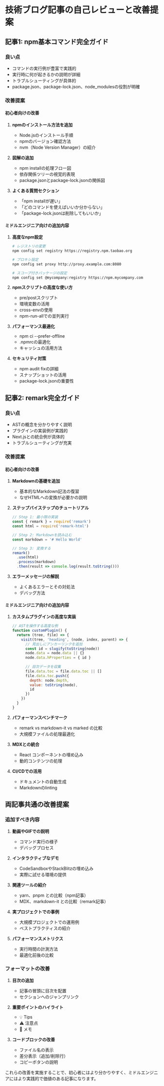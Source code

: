 # 技術ブログ記事の自己レビューと改善提案

## 記事1: npm基本コマンド完全ガイド

### 良い点
- コマンドの実行例が豊富で実践的
- 実行時に何が起きるかの説明が詳細
- トラブルシューティングが具体的
- package.json、package-lock.json、node_modulesの役割が明確

### 改善提案

#### 初心者向けの改善
1. **npmのインストール方法を追加**
   - Node.jsのインストール手順
   - npmのバージョン確認方法
   - nvm（Node Version Manager）の紹介

2. **図解の追加**
   - npm installの処理フロー図
   - 依存関係ツリーの視覚的表現
   - package.jsonとpackage-lock.jsonの関係図

3. **よくある質問セクション**
   - 「npm installが遅い」
   - 「どのコマンドを使えばいいか分からない」
   - 「package-lock.jsonは削除してもいいか」

#### ミドルエンジニア向けの追加内容
1. **高度なnpm設定**
   ```bash
   # レジストリの変更
   npm config set registry https://registry.npm.taobao.org
   
   # プロキシ設定
   npm config set proxy http://proxy.example.com:8080
   
   # スコープ付きパッケージの設定
   npm config set @mycompany:registry https://npm.mycompany.com
   ```

2. **npmスクリプトの高度な使い方**
   - pre/postスクリプト
   - 環境変数の活用
   - cross-envの使用
   - npm-run-allでの並列実行

3. **パフォーマンス最適化**
   - npm ci --prefer-offline
   - .npmrcの最適化
   - キャッシュの活用方法

4. **セキュリティ対策**
   - npm audit fixの詳細
   - スナップショットの活用
   - package-lock.jsonの重要性

## 記事2: remark完全ガイド

### 良い点
- ASTの概念を分かりやすく説明
- プラグインの実装例が実践的
- Next.jsとの統合例が具体的
- トラブルシューティングが充実

### 改善提案

#### 初心者向けの改善
1. **Markdownの基礎を追加**
   - 基本的なMarkdown記法の復習
   - なぜHTMLへの変換が必要かの説明

2. **ステップバイステップのチュートリアル**
   ```javascript
   // Step 1: 最小限の実装
   const { remark } = require('remark')
   const html = require('remark-html')
   
   // Step 2: Markdownを読み込む
   const markdown = '# Hello World'
   
   // Step 3: 変換する
   remark()
     .use(html)
     .process(markdown)
     .then(result => console.log(result.toString()))
   ```

3. **エラーメッセージの解説**
   - よくあるエラーとその対処法
   - デバッグ方法

#### ミドルエンジニア向けの追加内容
1. **カスタムプラグインの高度な実装**
   ```javascript
   // ASTを操作する高度な例
   function customPlugin() {
     return (tree, file) => {
       visit(tree, 'heading', (node, index, parent) => {
         // 見出しにアンカーリンクを追加
         const id = slugify(toString(node))
         node.data = node.data || {}
         node.data.hProperties = { id }
         
         // 目次データを収集
         file.data.toc = file.data.toc || []
         file.data.toc.push({
           depth: node.depth,
           value: toString(node),
           id
         })
       })
     }
   }
   ```

2. **パフォーマンスベンチマーク**
   - remark vs markdown-it vs marked の比較
   - 大規模ファイルの処理最適化

3. **MDXとの統合**
   - React コンポーネントの埋め込み
   - 動的コンテンツの処理

4. **CI/CDでの活用**
   - ドキュメントの自動生成
   - Markdownのlinting

## 両記事共通の改善提案

### 追加すべき内容
1. **動画やGIFでの説明**
   - コマンド実行の様子
   - デバッグプロセス

2. **インタラクティブなデモ**
   - CodeSandboxやStackBlitzの埋め込み
   - 実際に試せる環境の提供

3. **関連ツールの紹介**
   - yarn、pnpm との比較（npm記事）
   - MDX、markdown-it との比較（remark記事）

4. **実プロジェクトでの事例**
   - 大規模プロジェクトでの運用例
   - ベストプラクティスの紹介

5. **パフォーマンスメトリクス**
   - 実行時間の計測方法
   - 最適化前後の比較

### フォーマットの改善
1. **目次の追加**
   - 記事の冒頭に目次を配置
   - セクションへのジャンプリンク

2. **重要ポイントのハイライト**
   - 💡 Tips
   - ⚠️ 注意点
   - 📝 メモ

3. **コードブロックの改善**
   - ファイル名の表示
   - 差分表示（追加/削除行）
   - コピーボタンの説明

これらの改善を実施することで、初心者にはより分かりやすく、ミドルエンジニアにはより実践的で価値のある記事になります。